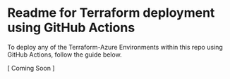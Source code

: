 # Readme for Terraform deployment using GitHub Actions
To deploy any of the Terraform-Azure Environments within this repo using GitHub Actions, follow the guide below. 

[ Coming Soon ]
